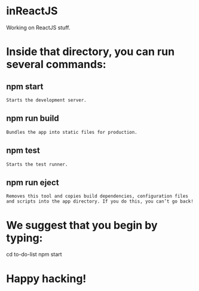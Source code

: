 # inReactJS
Working on ReactJS stuff.

# Inside that directory, you can run several commands:

  ## npm start
    Starts the development server.

  ## npm run build
    Bundles the app into static files for production.

  ## npm test
    Starts the test runner.

  ## npm run eject
    Removes this tool and copies build dependencies, configuration files
    and scripts into the app directory. If you do this, you can’t go back!

# We suggest that you begin by typing:

  cd to-do-list
  npm start

# Happy hacking!